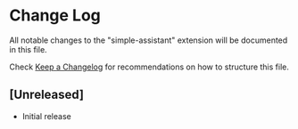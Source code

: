 # Change Log

All notable changes to the "simple-assistant" extension will be documented in this file.

Check [Keep a Changelog](http://keepachangelog.com/) for recommendations on how to structure this file.

## [Unreleased]

- Initial release